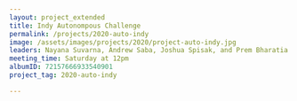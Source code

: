 ```yaml
---
layout: project_extended
title: Indy Autonompous Challenge
permalink: /projects/2020-auto-indy
image: /assets/images/projects/2020/project-auto-indy.jpg
leaders: Nayana Suvarna, Andrew Saba, Joshua Spisak, and Prem Bharatia
meeting_time: Saturday at 12pm
albumID: 72157666933540901
project_tag: 2020-auto-indy

---
```



